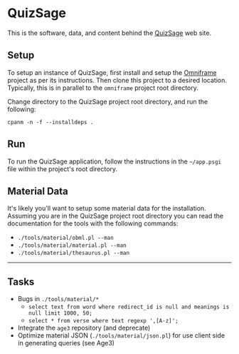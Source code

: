 # QuizSage

This is the software, data, and content behind the
[QuizSage](https://quizsage.org) web site.

## Setup

To setup an instance of QuizSage, first install and setup the
[Omniframe](https://github.com/gryphonshafer/omniframe) project as per its
instructions. Then clone this project to a desired location. Typically, this is
in parallel to the `omniframe` project root directory.

Change directory to the QuizSage project root directory, and run the following:

    cpanm -n -f --installdeps .

## Run

To run the QuizSage application, follow the instructions in the `~/app.psgi`
file within the project's root directory.

## Material Data

It's likely you'll want to setup some material data for the installation.
Assuming you are in the QuizSage project root directory you can read the
documentation for the tools with the following commands:

- `./tools/material/obml.pl --man`
- `./tools/material/material.pl --man`
- `./tools/material/thesaurus.pl --man`

----

## Tasks

- Bugs in `./tools/material/*`
    - `select text from word where redirect_id is null and meanings is null limit 1000, 50;`
    - `select * from verse where text regexp ',[A-z]';`
- Integrate the `age3` repository (and deprecate)
- Optimize material JSON (`./tools/material/json.pl`) for use client side in generating queries (see Age3)
